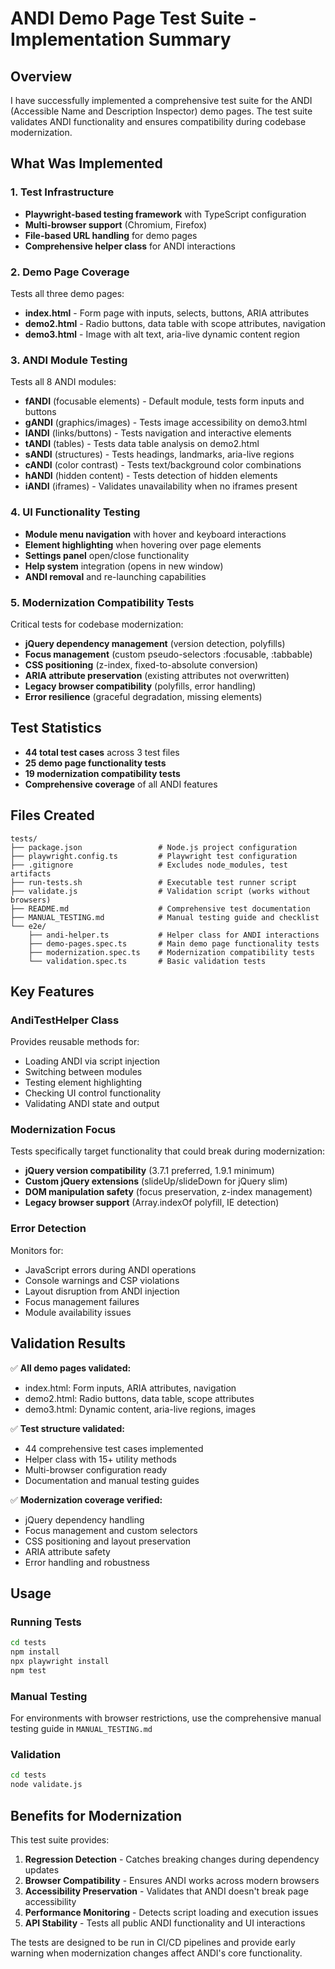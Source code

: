 # ANDI Demo Page Test Suite - Implementation Summary

## Overview

I have successfully implemented a comprehensive test suite for the ANDI (Accessible Name and Description Inspector) demo pages. The test suite validates ANDI functionality and ensures compatibility during codebase modernization.

## What Was Implemented

### 1. Test Infrastructure
- **Playwright-based testing framework** with TypeScript configuration
- **Multi-browser support** (Chromium, Firefox)  
- **File-based URL handling** for demo pages
- **Comprehensive helper class** for ANDI interactions

### 2. Demo Page Coverage
Tests all three demo pages:
- **index.html** - Form page with inputs, selects, buttons, ARIA attributes
- **demo2.html** - Radio buttons, data table with scope attributes, navigation
- **demo3.html** - Image with alt text, aria-live dynamic content region

### 3. ANDI Module Testing
Tests all 8 ANDI modules:
- **fANDI** (focusable elements) - Default module, tests form inputs and buttons
- **gANDI** (graphics/images) - Tests image accessibility on demo3.html
- **lANDI** (links/buttons) - Tests navigation and interactive elements
- **tANDI** (tables) - Tests data table analysis on demo2.html 
- **sANDI** (structures) - Tests headings, landmarks, aria-live regions
- **cANDI** (color contrast) - Tests text/background color combinations
- **hANDI** (hidden content) - Tests detection of hidden elements
- **iANDI** (iframes) - Validates unavailability when no iframes present

### 4. UI Functionality Testing
- **Module menu navigation** with hover and keyboard interactions
- **Element highlighting** when hovering over page elements
- **Settings panel** open/close functionality
- **Help system** integration (opens in new window)
- **ANDI removal** and re-launching capabilities

### 5. Modernization Compatibility Tests
Critical tests for codebase modernization:
- **jQuery dependency management** (version detection, polyfills)
- **Focus management** (custom pseudo-selectors :focusable, :tabbable)
- **CSS positioning** (z-index, fixed-to-absolute conversion)
- **ARIA attribute preservation** (existing attributes not overwritten)
- **Legacy browser compatibility** (polyfills, error handling)
- **Error resilience** (graceful degradation, missing elements)

## Test Statistics

- **44 total test cases** across 3 test files
- **25 demo page functionality tests**
- **19 modernization compatibility tests**  
- **Comprehensive coverage** of all ANDI features

## Files Created

```
tests/
├── package.json                 # Node.js project configuration
├── playwright.config.ts         # Playwright test configuration  
├── .gitignore                   # Excludes node_modules, test artifacts
├── run-tests.sh                 # Executable test runner script
├── validate.js                  # Validation script (works without browsers)
├── README.md                    # Comprehensive test documentation
├── MANUAL_TESTING.md            # Manual testing guide and checklist
└── e2e/
    ├── andi-helper.ts           # Helper class for ANDI interactions
    ├── demo-pages.spec.ts       # Main demo page functionality tests
    ├── modernization.spec.ts    # Modernization compatibility tests
    └── validation.spec.ts       # Basic validation tests
```

## Key Features

### AndiTestHelper Class
Provides reusable methods for:
- Loading ANDI via script injection
- Switching between modules  
- Testing element highlighting
- Checking UI control functionality
- Validating ANDI state and output

### Modernization Focus
Tests specifically target functionality that could break during modernization:
- **jQuery version compatibility** (3.7.1 preferred, 1.9.1 minimum)
- **Custom jQuery extensions** (slideUp/slideDown for jQuery slim)
- **DOM manipulation safety** (focus preservation, z-index management)
- **Legacy browser support** (Array.indexOf polyfill, IE detection)

### Error Detection
Monitors for:
- JavaScript errors during ANDI operations
- Console warnings and CSP violations  
- Layout disruption from ANDI injection
- Focus management failures
- Module availability issues

## Validation Results

✅ **All demo pages validated:**
- index.html: Form inputs, ARIA attributes, navigation
- demo2.html: Radio buttons, data table, scope attributes  
- demo3.html: Dynamic content, aria-live regions, images

✅ **Test structure validated:**
- 44 comprehensive test cases implemented
- Helper class with 15+ utility methods
- Multi-browser configuration ready
- Documentation and manual testing guides

✅ **Modernization coverage verified:**
- jQuery dependency handling
- Focus management and custom selectors
- CSS positioning and layout preservation
- ARIA attribute safety
- Error handling and robustness

## Usage

### Running Tests
```bash
cd tests
npm install
npx playwright install
npm test
```

### Manual Testing
For environments with browser restrictions, use the comprehensive manual testing guide in `MANUAL_TESTING.md`

### Validation
```bash
cd tests  
node validate.js
```

## Benefits for Modernization

This test suite provides:

1. **Regression Detection** - Catches breaking changes during dependency updates
2. **Browser Compatibility** - Ensures ANDI works across modern browsers  
3. **Accessibility Preservation** - Validates that ANDI doesn't break page accessibility
4. **Performance Monitoring** - Detects script loading and execution issues
5. **API Stability** - Tests all public ANDI functionality and UI interactions

The tests are designed to be run in CI/CD pipelines and provide early warning when modernization changes affect ANDI's core functionality.